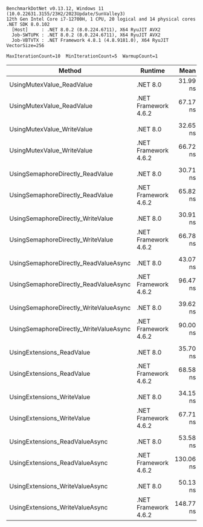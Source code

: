 ```

BenchmarkDotNet v0.13.12, Windows 11 (10.0.22631.3155/23H2/2023Update/SunValley3)
12th Gen Intel Core i7-12700H, 1 CPU, 20 logical and 14 physical cores
.NET SDK 8.0.102
  [Host]     : .NET 8.0.2 (8.0.224.6711), X64 RyuJIT AVX2
  Job-SWTUPK : .NET 8.0.2 (8.0.224.6711), X64 RyuJIT AVX2
  Job-VBTVTX : .NET Framework 4.8.1 (4.8.9181.0), X64 RyuJIT VectorSize=256

MaxIterationCount=10  MinIterationCount=5  WarmupCount=1  

```

| Method                                 | Runtime              |      Mean |     Error |    StdDev | Ratio | RatioSD |
|----------------------------------------|----------------------|----------:|----------:|----------:|------:|--------:|
| UsingMutexValue_ReadValue              | .NET 8.0             |  31.99 ns |  0.526 ns |  0.137 ns |  1.00 |    0.00 |
| UsingMutexValue_ReadValue              | .NET Framework 4.6.2 |  67.17 ns |  1.250 ns |  0.325 ns |  2.10 |    0.01 |
|                                        |                      |           |           |           |       |         |
| UsingMutexValue_WriteValue             | .NET 8.0             |  32.65 ns |  0.504 ns |  0.078 ns |  1.00 |    0.00 |
| UsingMutexValue_WriteValue             | .NET Framework 4.6.2 |  66.72 ns |  2.779 ns |  1.838 ns |  2.01 |    0.03 |
|                                        |                      |           |           |           |       |         |
| UsingSemaphoreDirectly_ReadValue       | .NET 8.0             |  30.71 ns |  0.574 ns |  0.149 ns |  1.00 |    0.00 |
| UsingSemaphoreDirectly_ReadValue       | .NET Framework 4.6.2 |  65.82 ns |  1.113 ns |  0.494 ns |  2.14 |    0.01 |
|                                        |                      |           |           |           |       |         |
| UsingSemaphoreDirectly_WriteValue      | .NET 8.0             |  30.91 ns |  0.281 ns |  0.125 ns |  1.00 |    0.00 |
| UsingSemaphoreDirectly_WriteValue      | .NET Framework 4.6.2 |  66.78 ns |  3.142 ns |  1.870 ns |  2.14 |    0.05 |
|                                        |                      |           |           |           |       |         |
| UsingSemaphoreDirectly_ReadValueAsync  | .NET 8.0             |  43.07 ns |  1.780 ns |  1.177 ns |  1.00 |    0.00 |
| UsingSemaphoreDirectly_ReadValueAsync  | .NET Framework 4.6.2 |  96.47 ns |  4.376 ns |  2.895 ns |  2.24 |    0.05 |
|                                        |                      |           |           |           |       |         |
| UsingSemaphoreDirectly_WriteValueAsync | .NET 8.0             |  39.62 ns |  2.128 ns |  1.408 ns |  1.00 |    0.00 |
| UsingSemaphoreDirectly_WriteValueAsync | .NET Framework 4.6.2 |  90.00 ns |  2.517 ns |  1.498 ns |  2.27 |    0.08 |
|                                        |                      |           |           |           |       |         |
| UsingExtensions_ReadValue              | .NET 8.0             |  35.70 ns |  1.452 ns |  0.864 ns |  1.00 |    0.00 |
| UsingExtensions_ReadValue              | .NET Framework 4.6.2 |  68.58 ns |  2.355 ns |  1.558 ns |  1.93 |    0.06 |
|                                        |                      |           |           |           |       |         |
| UsingExtensions_WriteValue             | .NET 8.0             |  34.15 ns |  0.711 ns |  0.185 ns |  1.00 |    0.00 |
| UsingExtensions_WriteValue             | .NET Framework 4.6.2 |  67.71 ns |  1.749 ns |  1.157 ns |  1.96 |    0.02 |
|                                        |                      |           |           |           |       |         |
| UsingExtensions_ReadValueAsync         | .NET 8.0             |  53.58 ns |  3.796 ns |  2.511 ns |  1.00 |    0.00 |
| UsingExtensions_ReadValueAsync         | .NET Framework 4.6.2 | 130.06 ns |  2.199 ns |  0.571 ns |  2.46 |    0.15 |
|                                        |                      |           |           |           |       |         |
| UsingExtensions_WriteValueAsync        | .NET 8.0             |  50.13 ns |  1.630 ns |  1.078 ns |  1.00 |    0.00 |
| UsingExtensions_WriteValueAsync        | .NET Framework 4.6.2 | 148.77 ns | 18.608 ns | 12.308 ns |  2.97 |    0.27 |
